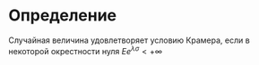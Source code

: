 # Определение
Случайная величина удовлетворяет условию Крамера, если в некоторой окрестности нуля $Ee^{\lambda \sigma} < +\infty$